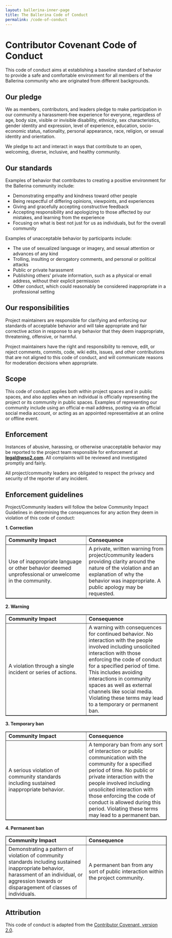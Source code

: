 ```yaml
---
layout: ballerina-inner-page
title: The Ballerina Code of Conduct
permalink: /code-of-conduct
---
```


# Contributor Covenant Code of Conduct

This code of conduct aims at establishing a baseline standard of behavior to provide a safe and comfortable environment for all members of the Ballerina community who are originated from different backgrounds.

## Our pledge

We as members, contributors, and leaders pledge to make participation in our community a harassment-free experience for everyone, regardless of age, body size, visible or invisible disability, ethnicity, sex characteristics, gender identity and expression, level of experience, education, socio-economic status, nationality, personal appearance, race, religion, or sexual identity and orientation.

We pledge to act and interact in ways that contribute to an open, welcoming, diverse, inclusive, and healthy community.

## Our standards

Examples of behavior that contributes to creating a positive environment for the Ballerina community include:

- Demonstrating empathy and kindness toward other people
- Being respectful of differing opinions, viewpoints, and experiences
- Giving and gracefully accepting constructive feedback
- Accepting responsibility and apologizing to those affected by our mistakes, and learning from the experience
- Focusing on what is best not just for us as individuals, but for the overall community

Examples of unacceptable behavior by participants include:

- The use of sexualized language or imagery, and sexual attention or advances of any kind
- Trolling, insulting or derogatory comments, and personal or political attacks
- Public or private harassment
- Publishing others’ private information, such as a physical or email address, without their explicit permission
- Other conduct, which could reasonably be considered inappropriate in a professional setting

## Our responsibilities

Project maintainers are responsible for clarifying and enforcing our standards of acceptable behavior and will take appropriate and fair corrective action in response to any behavior that they deem inappropriate, threatening, offensive, or harmful.

Project maintainers have the right and responsibility to remove, edit, or reject comments, commits, code, wiki edits, issues, and other contributions that are not aligned to this code of conduct, and will communicate reasons for moderation decisions when appropriate.

## Scope

This code of conduct applies both within project spaces and in public spaces, and also applies when an individual is officially representing the project or its community in public spaces. Examples of representing our community include using an official e-mail address, posting via an official social media account, or acting as an appointed representative at an online or offline event.

## Enforcement

Instances of abusive, harassing, or otherwise unacceptable behavior may be reported to the project team responsible for enforcement at **legal@wso2.com**. All complaints will be reviewed and investigated promptly and fairly.

All project/community leaders are obligated to respect the privacy and security of the reporter of any incident.

## Enforcement guidelines

Project/Community leaders will follow the below Community Impact Guidelines in determining the consequences for any action they deem in violation of this code of conduct:

**1. Correction**

<table border="1">
<tr>
<td style="font-weight:bold"> Community Impact </td>
<td style="font-weight:bold"> Consequence </td>
</tr>
<tr border="1">
<td width="50%" border="1"> Use of inappropriate language or other behavior deemed unprofessional or unwelcome in the community. </td>
<td width="50%" border="1"> A private, written warning from project/community leaders providing clarity around the nature of the violation and an explanation of why the behavior was inappropriate. A public apology may be requested.
</td>
</tr>
</table>

**2. Warning**

<table border="1">
<tr>
<td style="font-weight:bold"> Community Impact </td>
<td style="font-weight:bold"> Consequence </td>
</tr>
<tr>
<td width="50%" border="1"> A violation through a single incident or series of actions. </td>
<td width="50%" border="1"> A warning with consequences for continued behavior. No interaction with the people involved including unsolicited interaction with those enforcing the code of conduct for a specified period of time. This includes avoiding interactions in community spaces as well as external channels like social media. Violating these terms may lead to a temporary or permanent ban.
</td>
</tr>
</table>

**3. Temporary ban**

<table border="1">
<tr>
<td style="font-weight:bold"> Community Impact </td>
<td style="font-weight:bold"> Consequence </td>
</tr>
<tr>
<td width="50%" border="1"> A serious violation of community standards including sustained inappropriate behavior. </td>
<td width="50%" border="1"> A temporary ban from any sort of interaction or public communication with the community for a specified period of time. No public or private interaction with the people involved including unsolicited interaction with those enforcing the code of conduct is allowed during this period. Violating these terms may lead to a permanent ban.
</td>
</tr>
</table>

**4. Permanent ban**

<table border="1">
<tr>
<td style="font-weight:bold"> Community Impact </td>
<td style="font-weight:bold"> Consequence </td>
</tr>
<tr>
<td width="50%" border="1"> Demonstrating a pattern of violation of community standards including sustained inappropriate behavior, harassment of an individual, or aggression towards or disparagement of classes of individuals. </td>
<td width="50%" border="1"> A permanent ban from any sort of public interaction within the project community.
</td>
</tr>
</table>

## Attribution

This code of conduct is adapted from the [Contributor Covenant, version 2.0](https://www.contributor-covenant.org/version/2/0/code_of_conduct).
